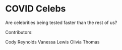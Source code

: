 # COVID Celebs

Are celebrities being tested faster than the rest of us? 

Contributors: 

Cody Reynolds 
Vanessa Lewis
Olivia Thomas
